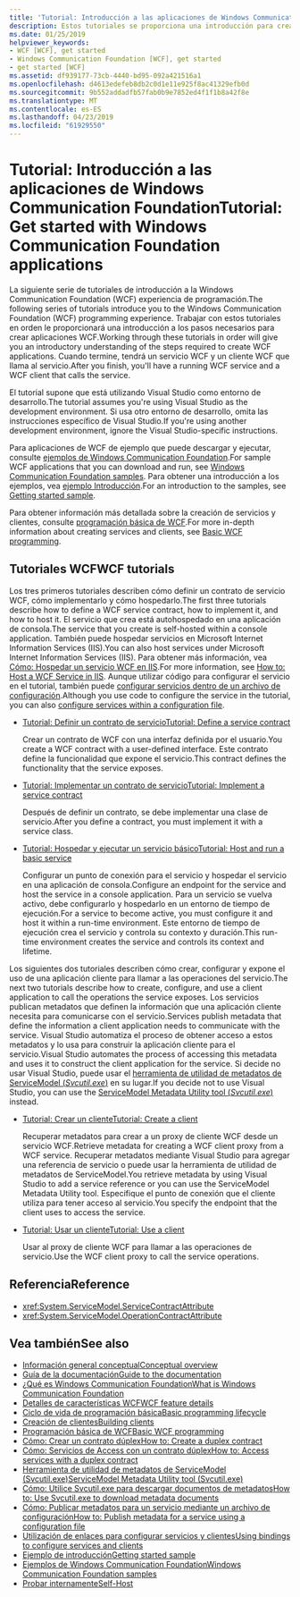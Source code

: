 ```yaml
---
title: 'Tutorial: Introducción a las aplicaciones de Windows Communication Foundation'
description: Estos tutoriales se proporciona una introducción para crear aplicaciones de WCF.
ms.date: 01/25/2019
helpviewer_keywords:
- WCF [WCF], get started
- Windows Communication Foundation [WCF], get started
- get started [WCF]
ms.assetid: df939177-73cb-4440-bd95-092a421516a1
ms.openlocfilehash: d4613edefeb8db2c0d1e11e925f8ac41329efb0d
ms.sourcegitcommit: 9b552addadfb57fab0b9e7852ed4f1f1b8a42f8e
ms.translationtype: MT
ms.contentlocale: es-ES
ms.lasthandoff: 04/23/2019
ms.locfileid: "61929550"
---
```

# <a name="tutorial-get-started-with-windows-communication-foundation-applications"></a><span data-ttu-id="af8db-103">Tutorial: Introducción a las aplicaciones de Windows Communication Foundation</span><span class="sxs-lookup"><span data-stu-id="af8db-103">Tutorial: Get started with Windows Communication Foundation applications</span></span>
<span data-ttu-id="af8db-104">La siguiente serie de tutoriales de introducción a la Windows Communication Foundation (WCF) experiencia de programación.</span><span class="sxs-lookup"><span data-stu-id="af8db-104">The following series of tutorials introduce you to the Windows Communication Foundation (WCF) programming experience.</span></span> <span data-ttu-id="af8db-105">Trabajar con estos tutoriales en orden le proporcionará una introducción a los pasos necesarios para crear aplicaciones WCF.</span><span class="sxs-lookup"><span data-stu-id="af8db-105">Working through these tutorials in order will give you an introductory understanding of the steps required to create WCF applications.</span></span> <span data-ttu-id="af8db-106">Cuando termine, tendrá un servicio WCF y un cliente WCF que llama al servicio.</span><span class="sxs-lookup"><span data-stu-id="af8db-106">After you finish, you'll have a running WCF service and a WCF client that calls the service.</span></span> 

<span data-ttu-id="af8db-107">El tutorial supone que está utilizando Visual Studio como entorno de desarrollo.</span><span class="sxs-lookup"><span data-stu-id="af8db-107">The tutorial assumes you're using Visual Studio as the development environment.</span></span> <span data-ttu-id="af8db-108">Si usa otro entorno de desarrollo, omita las instrucciones específico de Visual Studio.</span><span class="sxs-lookup"><span data-stu-id="af8db-108">If you're using another development environment, ignore the Visual Studio-specific instructions.</span></span> 

<span data-ttu-id="af8db-109">Para aplicaciones de WCF de ejemplo que puede descargar y ejecutar, consulte [ejemplos de Windows Communication Foundation](samples/index.md).</span><span class="sxs-lookup"><span data-stu-id="af8db-109">For sample WCF applications that you can download and run, see [Windows Communication Foundation samples](samples/index.md).</span></span> <span data-ttu-id="af8db-110">Para obtener una introducción a los ejemplos, vea [ejemplo Introducción](samples/getting-started-sample.md).</span><span class="sxs-lookup"><span data-stu-id="af8db-110">For an introduction to the samples, see [Getting started sample](samples/getting-started-sample.md).</span></span>

<span data-ttu-id="af8db-111">Para obtener información más detallada sobre la creación de servicios y clientes, consulte [programación básica de WCF](basic-wcf-programming.md).</span><span class="sxs-lookup"><span data-stu-id="af8db-111">For more in-depth information about creating services and clients, see [Basic WCF programming](basic-wcf-programming.md).</span></span>

## <a name="wcf-tutorials"></a><span data-ttu-id="af8db-112">Tutoriales WCF</span><span class="sxs-lookup"><span data-stu-id="af8db-112">WCF tutorials</span></span>

<span data-ttu-id="af8db-113">Los tres primeros tutoriales describen cómo definir un contrato de servicio WCF, cómo implementarlo y cómo hospedarlo.</span><span class="sxs-lookup"><span data-stu-id="af8db-113">The first three tutorials describe how to define a WCF service contract, how to implement it, and how to host it.</span></span> <span data-ttu-id="af8db-114">El servicio que crea está autohospedado en una aplicación de consola.</span><span class="sxs-lookup"><span data-stu-id="af8db-114">The service that you create is self-hosted within a console application.</span></span> <span data-ttu-id="af8db-115">También puede hospedar servicios en Microsoft Internet Information Services (IIS).</span><span class="sxs-lookup"><span data-stu-id="af8db-115">You can also host services under Microsoft Internet Information Services (IIS).</span></span> <span data-ttu-id="af8db-116">Para obtener más información, vea [Cómo: Hospedar un servicio WCF en IIS](feature-details/how-to-host-a-wcf-service-in-iis.md).</span><span class="sxs-lookup"><span data-stu-id="af8db-116">For more information, see [How to: Host a WCF Service in IIS](feature-details/how-to-host-a-wcf-service-in-iis.md).</span></span> <span data-ttu-id="af8db-117">Aunque utilizar código para configurar el servicio en el tutorial, también puede [configurar servicios dentro de un archivo de configuración](configuring-services-using-configuration-files.md).</span><span class="sxs-lookup"><span data-stu-id="af8db-117">Although you use code to configure the service in the tutorial, you can also [configure services within a configuration file](configuring-services-using-configuration-files.md).</span></span> 

- [<span data-ttu-id="af8db-118">Tutorial: Definir un contrato de servicio</span><span class="sxs-lookup"><span data-stu-id="af8db-118">Tutorial: Define a service contract</span></span>](how-to-define-a-wcf-service-contract.md)

    <span data-ttu-id="af8db-119">Crear un contrato de WCF con una interfaz definida por el usuario.</span><span class="sxs-lookup"><span data-stu-id="af8db-119">You create a WCF contract with a user-defined interface.</span></span> <span data-ttu-id="af8db-120">Este contrato define la funcionalidad que expone el servicio.</span><span class="sxs-lookup"><span data-stu-id="af8db-120">This contract defines the functionality that the service exposes.</span></span>

- [<span data-ttu-id="af8db-121">Tutorial: Implementar un contrato de servicio</span><span class="sxs-lookup"><span data-stu-id="af8db-121">Tutorial: Implement a service contract</span></span>](how-to-implement-a-wcf-contract.md)

    <span data-ttu-id="af8db-122">Después de definir un contrato, se debe implementar una clase de servicio.</span><span class="sxs-lookup"><span data-stu-id="af8db-122">After you define a contract, you must implement it with a service class.</span></span>

- [<span data-ttu-id="af8db-123">Tutorial: Hospedar y ejecutar un servicio básico</span><span class="sxs-lookup"><span data-stu-id="af8db-123">Tutorial: Host and run a basic service</span></span>](how-to-host-and-run-a-basic-wcf-service.md)

    <span data-ttu-id="af8db-124">Configurar un punto de conexión para el servicio y hospedar el servicio en una aplicación de consola.</span><span class="sxs-lookup"><span data-stu-id="af8db-124">Configure an endpoint for the service and host the service in a console application.</span></span> <span data-ttu-id="af8db-125">Para un servicio se vuelva activo, debe configurarlo y hospedarlo en un entorno de tiempo de ejecución.</span><span class="sxs-lookup"><span data-stu-id="af8db-125">For a service to become active, you must configure it and host it within a run-time environment.</span></span> <span data-ttu-id="af8db-126">Este entorno de tiempo de ejecución crea el servicio y controla su contexto y duración.</span><span class="sxs-lookup"><span data-stu-id="af8db-126">This run-time environment creates the service and controls its context and lifetime.</span></span>

<span data-ttu-id="af8db-127">Los siguientes dos tutoriales describen cómo crear, configurar y expone el uso de una aplicación cliente para llamar a las operaciones del servicio.</span><span class="sxs-lookup"><span data-stu-id="af8db-127">The next two tutorials describe how to create, configure, and use a client application to call the operations the service exposes.</span></span> <span data-ttu-id="af8db-128">Los servicios publican metadatos que definen la información que una aplicación cliente necesita para comunicarse con el servicio.</span><span class="sxs-lookup"><span data-stu-id="af8db-128">Services publish metadata that define the information a client application needs to communicate with the service.</span></span> <span data-ttu-id="af8db-129">Visual Studio automatiza el proceso de obtener acceso a estos metadatos y lo usa para construir la aplicación cliente para el servicio.</span><span class="sxs-lookup"><span data-stu-id="af8db-129">Visual Studio automates the process of accessing this metadata and uses it to construct the client application for the service.</span></span> <span data-ttu-id="af8db-130">Si decide no usar Visual Studio, puede usar el [herramienta de utilidad de metadatos de ServiceModel (*Svcutil.exe*)](servicemodel-metadata-utility-tool-svcutil-exe.md) en su lugar.</span><span class="sxs-lookup"><span data-stu-id="af8db-130">If you decide not to use Visual Studio, you can use the [ServiceModel Metadata Utility tool (*Svcutil.exe*)](servicemodel-metadata-utility-tool-svcutil-exe.md) instead.</span></span>

- [<span data-ttu-id="af8db-131">Tutorial: Crear un cliente</span><span class="sxs-lookup"><span data-stu-id="af8db-131">Tutorial: Create a client</span></span>](how-to-create-a-wcf-client.md)

    <span data-ttu-id="af8db-132">Recuperar metadatos para crear a un proxy de cliente WCF desde un servicio WCF.</span><span class="sxs-lookup"><span data-stu-id="af8db-132">Retrieve metadata for creating a WCF client proxy from a WCF service.</span></span> <span data-ttu-id="af8db-133">Recuperar metadatos mediante Visual Studio para agregar una referencia de servicio o puede usar la herramienta de utilidad de metadatos de ServiceModel.</span><span class="sxs-lookup"><span data-stu-id="af8db-133">You retrieve metadata by using Visual Studio to add a service reference or you can use the ServiceModel Metadata Utility tool.</span></span> <span data-ttu-id="af8db-134">Especifique el punto de conexión que el cliente utiliza para tener acceso al servicio.</span><span class="sxs-lookup"><span data-stu-id="af8db-134">You specify the endpoint that the client uses to access the service.</span></span>

- [<span data-ttu-id="af8db-135">Tutorial: Usar un cliente</span><span class="sxs-lookup"><span data-stu-id="af8db-135">Tutorial: Use a client</span></span>](how-to-use-a-wcf-client.md)

    <span data-ttu-id="af8db-136">Usar al proxy de cliente WCF para llamar a las operaciones de servicio.</span><span class="sxs-lookup"><span data-stu-id="af8db-136">Use the WCF client proxy to call the service operations.</span></span>

## <a name="reference"></a><span data-ttu-id="af8db-137">Referencia</span><span class="sxs-lookup"><span data-stu-id="af8db-137">Reference</span></span>

- <xref:System.ServiceModel.ServiceContractAttribute>
- <xref:System.ServiceModel.OperationContractAttribute>

## <a name="see-also"></a><span data-ttu-id="af8db-138">Vea también</span><span class="sxs-lookup"><span data-stu-id="af8db-138">See also</span></span>

- [<span data-ttu-id="af8db-139">Información general conceptual</span><span class="sxs-lookup"><span data-stu-id="af8db-139">Conceptual overview</span></span>](conceptual-overview.md)
- [<span data-ttu-id="af8db-140">Guía de la documentación</span><span class="sxs-lookup"><span data-stu-id="af8db-140">Guide to the documentation</span></span>](guide-to-the-documentation.md)
- [<span data-ttu-id="af8db-141">¿Qué es Windows Communication Foundation</span><span class="sxs-lookup"><span data-stu-id="af8db-141">What is Windows Communication Foundation</span></span>](whats-wcf.md)
- [<span data-ttu-id="af8db-142">Detalles de características WCF</span><span class="sxs-lookup"><span data-stu-id="af8db-142">WCF feature details</span></span>](feature-details/index.md)
- [<span data-ttu-id="af8db-143">Ciclo de vida de programación básica</span><span class="sxs-lookup"><span data-stu-id="af8db-143">Basic programming lifecycle</span></span>](basic-programming-lifecycle.md)
- [<span data-ttu-id="af8db-144">Creación de clientes</span><span class="sxs-lookup"><span data-stu-id="af8db-144">Building clients</span></span>](building-clients.md)
- [<span data-ttu-id="af8db-145">Programación básica de WCF</span><span class="sxs-lookup"><span data-stu-id="af8db-145">Basic WCF programming</span></span>](basic-wcf-programming.md)
- [<span data-ttu-id="af8db-146">Cómo: Crear un contrato dúplex</span><span class="sxs-lookup"><span data-stu-id="af8db-146">How to: Create a duplex contract</span></span>](feature-details/how-to-create-a-duplex-contract.md)
- [<span data-ttu-id="af8db-147">Cómo: Servicios de Access con un contrato dúplex</span><span class="sxs-lookup"><span data-stu-id="af8db-147">How to: Access services with a duplex contract</span></span>](feature-details/how-to-access-services-with-a-duplex-contract.md)
- [<span data-ttu-id="af8db-148">Herramienta de utilidad de metadatos de ServiceModel (Svcutil.exe)</span><span class="sxs-lookup"><span data-stu-id="af8db-148">ServiceModel Metadata Utility tool (Svcutil.exe)</span></span>](servicemodel-metadata-utility-tool-svcutil-exe.md)
- [<span data-ttu-id="af8db-149">Cómo: Utilice Svcutil.exe para descargar documentos de metadatos</span><span class="sxs-lookup"><span data-stu-id="af8db-149">How to: Use Svcutil.exe to download metadata documents</span></span>](feature-details/how-to-use-svcutil-exe-to-download-metadata-documents.md)
- [<span data-ttu-id="af8db-150">Cómo: Publicar metadatos para un servicio mediante un archivo de configuración</span><span class="sxs-lookup"><span data-stu-id="af8db-150">How to: Publish metadata for a service using a configuration file</span></span>](feature-details/how-to-publish-metadata-for-a-service-using-a-configuration-file.md)
- [<span data-ttu-id="af8db-151">Utilización de enlaces para configurar servicios y clientes</span><span class="sxs-lookup"><span data-stu-id="af8db-151">Using bindings to configure services and clients</span></span>](using-bindings-to-configure-services-and-clients.md)
- [<span data-ttu-id="af8db-152">Ejemplo de introducción</span><span class="sxs-lookup"><span data-stu-id="af8db-152">Getting started sample</span></span>](samples/getting-started-sample.md)
- [<span data-ttu-id="af8db-153">Ejemplos de Windows Communication Foundation</span><span class="sxs-lookup"><span data-stu-id="af8db-153">Windows Communication Foundation samples</span></span>](samples/index.md)
- [<span data-ttu-id="af8db-154">Probar internamente</span><span class="sxs-lookup"><span data-stu-id="af8db-154">Self-Host</span></span>](samples/self-host.md)
